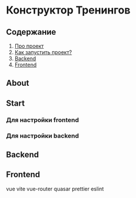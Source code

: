 # Конструктор Тренингов


## Содержание 
1. [Про проект](#About)
2. [Как запустить проект?](#Start)
3. [Backend](#Backend)
4. [Frontend](#Frontend)


## About

## Start

### Для настройки frontend


### Для настройки backend


## Backend 


## Frontend

vue
vite
vue-router
quasar
prettier
eslint

